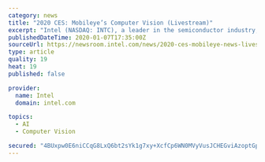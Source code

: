 ```yaml
---
category: news
title: "2020 CES: Mobileye’s Computer Vision (Livestream)"
excerpt: "Intel (NASDAQ: INTC), a leader in the semiconductor industry, is shaping the data-centric future with computing and communications technology that is the foundation of the world’s innovations. The company’s engineering expertise is helping address the ..."
publishedDateTime: 2020-01-07T17:35:00Z
sourceUrl: https://newsroom.intel.com/news/2020-ces-mobileye-news-livestream-replay/
type: article
quality: 19
heat: 19
published: false

provider:
  name: Intel
  domain: intel.com

topics:
  - AI
  - Computer Vision

secured: "4BUxpw0E6niCCqG8LxQ6bt2sYk1g7xy+XcfCp6WN0MVyVusJCHEGviAzoptGpxtzhL+qd1Uz0TB2V+8RlSV+11MtCx2090uESJwvXXyhBo3IxaD5j+2K9lNkSyEjGcVCSCo99+HQYeQYw3/+dRm1ZYQHEYjBwjC0lkAQbwOaISGNIhcAiKqp9ztzOIvfZHPlaDQbZ2z720lHyJ3kxblnpogQISCqCBJIjaNyY3cZ89ISAgz9SL1vAT4eMYcEuEAgAGrfJ5xUBkjtIuc/eG33IIOJ0/ijsOw+lb4hOInGn4o=;GbA1j8PcUEkCvVfQVAANtA=="
---
```


